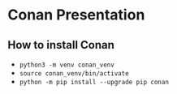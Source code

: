 # Conan Presentation

## How to install Conan
- `python3 -m venv conan_venv`
- `source conan_venv/bin/activate`
- `python -m pip install --upgrade pip conan`
